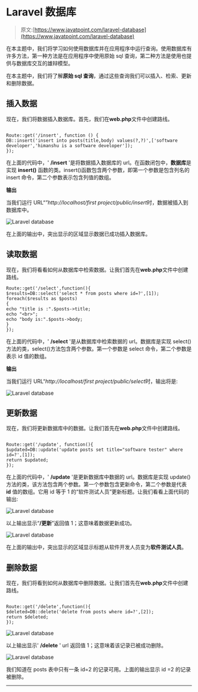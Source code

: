 # Laravel 数据库

> 原文:[https://www.javatpoint.com/laravel-database](https://www.javatpoint.com/laravel-database)

在本主题中，我们将学习如何使用数据库并在应用程序中运行查询。使用数据库有许多方法，第一种方法是在应用程序中使用原始 sql 查询，第二种方法是使用也提供与数据库交互的雄辩模型。

在本主题中，我们将了解**原始 sql 查询**，通过这些查询我们可以插入、检索、更新和删除数据。

## 插入数据

现在，我们将数据插入数据库。首先，我们在**web.php**文件中创建路线。

```

Route::get('/insert', function () {
DB::insert('insert into posts(title,body) values(?,?)',['software developer','himanshu is a software developer']);
});

```

在上面的代码中，' **/insert** '是将数据插入数据库的 url。在函数闭包中，**数据库**是实现 **insert()** 函数的类。insert()函数包含两个参数，即第一个参数是包含列名的 insert 命令，第二个参数表示包含列值的数组。

**输出**

当我们运行 URL“*”http://localhost/first project/public/insert*时，数据被插入到数据库中。

![Laravel database](../Images/d6dccb7087b2afbf7164f886fbd5e1e0.png)

在上面的输出中，突出显示的区域显示数据已成功插入数据库。

## 读取数据

现在，我们将看看如何从数据库中检索数据。让我们首先在**web.php**文件中创建路线。

```
Route::get('/select',function(){
$results=DB::select('select * from posts where id=?',[1]);
foreach($results as $posts)
{
echo "title is :".$posts->title;
echo "<br>";
echo "body is:".$posts->body;
}
});

```

在上面的代码中，' **/select** '是从数据库中检索数据的 url。数据库是实现 select()方法的类，select()方法包含两个参数。第一个参数是 select 命令，第二个参数是表示 id 值的数组。

**输出**

当我们运行 URL“*http://localhost/first project/public/select*时，输出将是:

![Laravel database](../Images/54f15d39e6849053f0fb156c39d85919.png)

## 更新数据

现在，我们将更新数据库中的数据。让我们首先在**web.php**文件中创建路线。

```

Route::get('/update', function(){
$updated=DB::update('update posts set title="software tester" where id=?',[1]);
return $updated;
});

```

在上面的代码中，' **/update** '是更新数据库中数据的 url。数据库是实现 update()方法的类，该方法包含两个参数。第一个参数包含更新命令，第二个参数是代表 **id** 值的数组。它用 id 等于 1 的“软件测试人员”更新标题。让我们看看上面代码的输出:

![Laravel database](../Images/509cc704f3ff5802a86bee24cbe0b23c.png)

以上输出显示“**/更新**”返回值 1；这意味着数据更新成功。

![Laravel database](../Images/10ad09accedf03eec638b9654d3d2e27.png)

在上面的输出中，突出显示的区域显示标题从软件开发人员变为**软件测试人员**。

## 删除数据

现在，我们将看到如何从数据库中删除数据。让我们首先在**web.php**文件中创建路线。

```

Route::get('/delete',function(){
$deleted=DB::delete('delete from posts where id=?',[2]);
return $deleted;
});

```

![Laravel database](../Images/8fc9571d02816e819a9e55a6bb55d1ea.png)

以上输出显示' **/delete** ' url 返回值 1；这意味着该记录已被成功删除。

![Laravel database](../Images/4f8aeb9135ee67634c1bbedc96519f15.png)

我们知道在 posts 表中只有一条 id=2 的记录可用。上面的输出显示 id =2 的记录被删除。

* * *